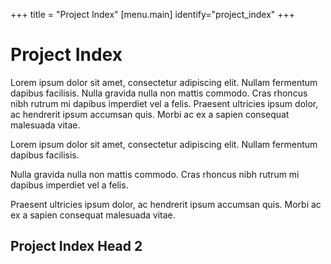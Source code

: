 +++
title = "Project Index"
[menu.main]
identify="project_index"
+++

# Project Index

Lorem ipsum dolor sit amet, consectetur adipiscing elit. Nullam fermentum dapibus facilisis. Nulla gravida nulla non mattis commodo. Cras rhoncus nibh rutrum mi dapibus imperdiet vel a felis. Praesent ultricies ipsum dolor, ac hendrerit ipsum accumsan quis. Morbi ac ex a sapien consequat malesuada vitae.


Lorem ipsum dolor sit amet, consectetur adipiscing elit. Nullam fermentum dapibus facilisis. 

Nulla gravida nulla non mattis commodo. Cras rhoncus nibh rutrum mi dapibus imperdiet vel a felis. 

Praesent ultricies ipsum dolor, ac hendrerit ipsum accumsan quis. Morbi ac ex a sapien consequat malesuada vitae.


## Project Index Head 2